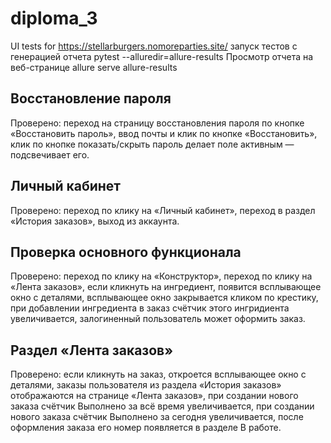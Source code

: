 # diploma_3
UI tests for https://stellarburgers.nomoreparties.site/
запуск тестов с генерацией отчета pytest --alluredir=allure-results
Просмотр отчета на веб-странице allure serve allure-results

## Восстановление пароля

Проверено:
переход на страницу восстановления пароля по кнопке «Восстановить пароль»,
ввод почты и клик по кнопке «Восстановить»,
клик по кнопке показать/скрыть пароль делает поле активным — подсвечивает его.

## Личный кабинет 
Проверено:
переход по клику на «Личный кабинет»,
переход в раздел «История заказов»,
выход из аккаунта.

## Проверка основного функционала
Проверено:
переход по клику на «Конструктор»,
переход по клику на «Лента заказов»,
если кликнуть на ингредиент, появится всплывающее окно с деталями,
всплывающее окно закрывается кликом по крестику,
при добавлении ингредиента в заказ счётчик этого ингридиента увеличивается,
залогиненный пользователь может оформить заказ.

## Раздел «Лента заказов»
Проверено:
если кликнуть на заказ, откроется всплывающее окно с деталями,
заказы пользователя из раздела «История заказов» отображаются на странице «Лента заказов»,
при создании нового заказа счётчик Выполнено за всё время увеличивается,
при создании нового заказа счётчик Выполнено за сегодня увеличивается,
после оформления заказа его номер появляется в разделе В работе.